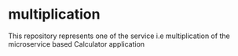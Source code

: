 # multiplication
This repository represents one of the service i.e multiplication of the microservice based Calculator application
